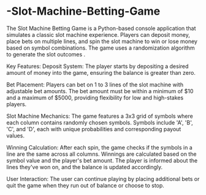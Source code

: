 # -Slot-Machine-Betting-Game
The Slot Machine Betting Game is a Python-based console application that simulates a classic slot machine experience. Players can deposit money, place bets on multiple lines, and spin the slot machine to win or lose money based on symbol combinations. The game uses a randomization algorithm to generate the slot outcomes .

Key Features:
Deposit System:
  The player starts by depositing a desired amount of money into the game, ensuring the balance is greater than zero.

Bet Placement:
  Players can bet on 1 to 3 lines of the slot machine with adjustable bet amounts.
The bet amount must be within a minimum of $10 and a maximum of $5000, providing flexibility for low and high-stakes players.

Slot Machine Mechanics:
  The game features a 3x3 grid of symbols where each column contains randomly chosen symbols.
Symbols include 'A', 'B', 'C', and 'D', each with unique probabilities and corresponding payout values.

Winning Calculation:
  After each spin, the game checks if the symbols in a line are the same across all columns.
Winnings are calculated based on the symbol value and the player's bet amount.
The player is informed about the lines they've won on, and the balance is updated accordingly.

User Interaction:
  The user can continue playing by placing additional bets or quit the game when they run out of balance or choose to stop.

